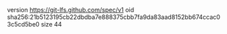 version https://git-lfs.github.com/spec/v1
oid sha256:21b5123195cb22dbdba7e888375cbb7fa9da83aad8152bb674ccac03c5cd5be0
size 44
